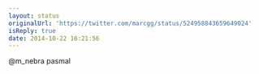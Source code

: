 ```yaml
---
layout: status
originalUrl: 'https://twitter.com/marcgg/status/524958843659649024'
isReply: true
date: 2014-10-22 16:21:56
---
```


@m_nebra pasmal
